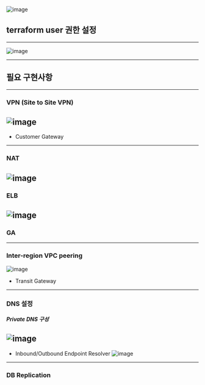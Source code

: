 ![image](https://github.com/user-attachments/assets/0a4a7312-4fea-445c-9d6c-e96c30c77a69)


## terraform user 권한 설정
----
![image](https://github.com/user-attachments/assets/4fc5def1-6db5-44bb-89a6-b03cf2904593)

----
## 필요 구현사항
----
### VPN (Site to Site VPN)
![image](https://github.com/user-attachments/assets/669f684f-dad9-402c-baff-8c6bfc61f6bf)
----
- Customer Gateway
----
### NAT
![image](https://github.com/user-attachments/assets/04f39d39-dc6f-42c8-a27d-bd9132991dda)
----
### ELB
![image](https://github.com/user-attachments/assets/c06a33c5-0381-4391-967a-bf04037e0643)
----
### GA
----
### Inter-region VPC peering
![image](https://github.com/user-attachments/assets/88919b69-aca7-4386-b522-8d898cd7e8fd)
- Transit Gateway
----
### DNS 설정
##### Private DNS 구성
![image](https://github.com/user-attachments/assets/a0d43f27-c61c-4215-8267-dad016aa9793)
----
- Inbound/Outbound Endpoint Resolver
![image](https://github.com/user-attachments/assets/2f369621-77db-4a84-a3ab-da994bb47079)
----
### DB Replication
